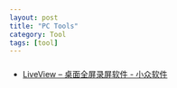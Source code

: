 ```yaml
---
layout: post
title: "PC Tools"
category: Tool
tags: [tool]
---
```

### 
- [LiveView – 桌面全屏录屏软件 - 小众软件](http://www.appinn.com/liveview/)










